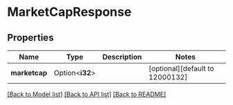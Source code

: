 # MarketCapResponse

## Properties

| Name          | Type            | Description | Notes                           |
| ------------- | --------------- | ----------- | ------------------------------- |
| **marketcap** | Option<**i32**> |             | [optional][default to 12000132] |

[[Back to Model list]](../README.md#documentation-for-models) [[Back to API list]](../README.md#documentation-for-api-endpoints) [[Back to README]](../README.md)
